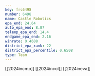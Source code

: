 ```yaml
---
key: frc6498
number: 6498
name: Castle Robotics
epa_end: 24.64
auto_epa_end: 8.07
teleop_epa_end: 14.4
endgame_epa_end: 2.16
winrate: 0.4688
district_epa_rank: 22
district_epa_percentile: 0.6508
type: Team
---
```

[[2024incmp]]
[[2024incol]]
[[2024ineva]]
